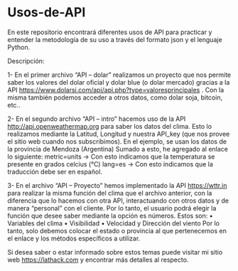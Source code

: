 # Usos-de-API
En este repositorio encontrará diferentes usos de API para practicar y entender la metodología de su uso a través del formato json y el lenguaje Python.

Descripción:

1- En el primer archivo “API – dolar” realizamos un proyecto que nos permite saber los valores del dolar oficial y dolar blue (o dolar mercado) gracias a la API https://www.dolarsi.com/api/api.php?type=valoresprincipales . Con la misma también podemos acceder a otros datos, como dolar soja, bitcoin, etc..

2- En el segundo archivo “API – intro” hacemos uso de la API http://api.openweathermap.org para saber los datos del clima. Esto lo realizamos mediante la Latitud, Longitud y nuestra API_key (que nos provee el sitio web cuando nos subscribimos).
En el ejemplo, se usan los datos de la provincia de Mendoza (Argentina)
Sumado a esto, he agregado al enlace lo siguiente:
metric=units → Con esto indicamos que la temperatura se presente en grados celcius (°C)
lang=es → Con esto indicamos que la traducción debe ser en español.

3- En el archivo “API – Proyecto” hemos implementado la API https://wttr.in para realizar la misma función del clima que el archivo anterior, con la diferencia que lo hacemos con otra API, interactuando con otros datos y de manera “personal” con el cliente. Por lo tanto, el usuario podrá elegir la función que desee saber mediante la opción es números. Estos son:
    • Variables del clima
    • Visibilidad
    • Velocidad y Dirección del viento
Por lo tanto, solo debemos colocar el estado o provincia al que pertenecemos en el enlace y los métodos específicos a utilizar.

Si desea saber o estar informado sobre estos temas puede visitar mi sitio web https://lathack.com y encontrar más detalles al respecto.
